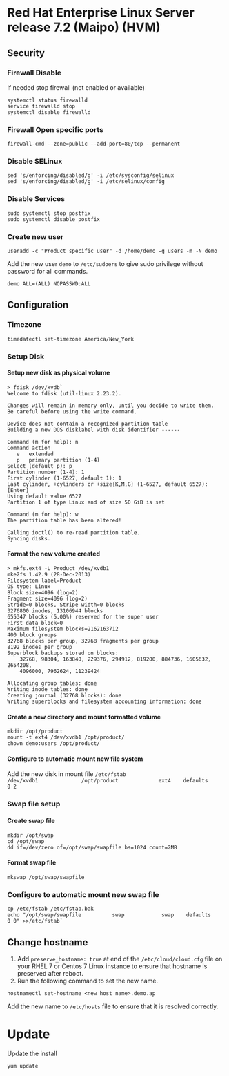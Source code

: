 
# Red Hat Enterprise Linux Server release 7.2 (Maipo) (HVM)

## Security

### Firewall Disable
If needed stop firewall (not enabled or available)
```
systemctl status firewalld
service firewalld stop
systemctl disable firewalld
```

### Firewall Open specific ports
```
firewall-cmd --zone=public --add-port=80/tcp --permanent
```
### Disable SELinux
```
sed 's/enforcing/disabled/g' -i /etc/sysconfig/selinux
sed 's/enforcing/disabled/g' -i /etc/selinux/config
```
### Disable Services
```
sudo systemctl stop postfix
sudo systemctl disable postfix
```

### Create new user

```
useradd -c "Product specific user" -d /home/demo -g users -m -N demo
```
Add the new user `demo` to `/etc/sudoers` to give sudo privilege without password for all commands.
```
demo ALL=(ALL) NOPASSWD:ALL
```

## Configuration

### Timezone
```
timedatectl set-timezone America/New_York
```
### Setup Disk

#### Setup new disk as physical volume

```
> fdisk /dev/xvdb`
Welcome to fdisk (util-linux 2.23.2).

Changes will remain in memory only, until you decide to write them.
Be careful before using the write command.

Device does not contain a recognized partition table
Building a new DOS disklabel with disk identifier ------

Command (m for help): n
Command action
   e   extended
   p   primary partition (1-4)
Select (default p): p
Partition number (1-4): 1
First cylinder (1-6527, default 1): 1
Last cylinder, +cylinders or +size{K,M,G} (1-6527, default 6527): [Enter]
Using default value 6527
Partition 1 of type Linux and of size 50 GiB is set

Command (m for help): w
The partition table has been altered!

Calling ioctl() to re-read partition table.
Syncing disks.
```

#### Format the new volume created

```
> mkfs.ext4 -L Product /dev/xvdb1
mke2fs 1.42.9 (28-Dec-2013)
Filesystem label=Product
OS type: Linux
Block size=4096 (log=2)
Fragment size=4096 (log=2)
Stride=0 blocks, Stripe width=0 blocks
3276800 inodes, 13106944 blocks
655347 blocks (5.00%) reserved for the super user
First data block=0
Maximum filesystem blocks=2162163712
400 block groups
32768 blocks per group, 32768 fragments per group
8192 inodes per group
Superblock backups stored on blocks: 
	32768, 98304, 163840, 229376, 294912, 819200, 884736, 1605632, 2654208, 
	4096000, 7962624, 11239424

Allocating group tables: done                            
Writing inode tables: done                            
Creating journal (32768 blocks): done
Writing superblocks and filesystem accounting information: done  
```
#### Create a new directory and mount formatted volume

```
mkdir /opt/product
mount -t ext4 /dev/xvdb1 /opt/product/
chown demo:users /opt/product/
```
#### Configure to automatic mount new file system

Add the new disk in mount file `/etc/fstab`<br/>
`/dev/xvdb1              /opt/product             ext4    defaults        0 2`

### Swap file setup

#### Create swap file

```
mkdir /opt/swap
cd /opt/swap
dd if=/dev/zero of=/opt/swap/swapfile bs=1024 count=2MB
```
#### Format swap file

```
mkswap /opt/swap/swapfile
```
### Configure to automatic mount new swap file
```
cp /etc/fstab /etc/fstab.bak
echo "/opt/swap/swapfile          swap            swap    defaults        0 0" >>/etc/fstab`
```
## Change hostname

1. Add `preserve_hostname: true` at end of the `/etc/cloud/cloud.cfg` file on your RHEL 7 or Centos 7 Linux instance to ensure that hostname is preserved after reboot.
2. Run the following command to set the new name.
```
hostnamectl set-hostname <new host name>.demo.ap
```

Add the new name to `/etc/hosts` file to ensure that it is resolved correctly.

# Update
Update the install
```
yum update
```


